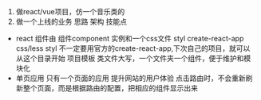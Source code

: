 1. 做react/vue项目，仿一个音乐类的
2. 做一个上线的业务 思路 架构 技能点

- react 组件由 组件component 实例和一个css文件 styl
  create-react-app  css/less styl
  不一定要用官方的create-react-app,下次自己的项目，就可以从这个目录开始  项目模板
  类文件大写，一个文件夹一个组件，便于维护和模块化
- 单页应用
  只有一个页面的应用
  提升网站的用户体验
  点击路由时，不会重新刷新整个页面，而是根据路由的配置，把相应的组件显示出来